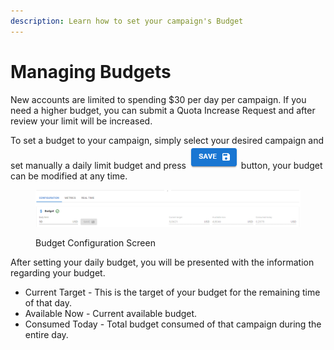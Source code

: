 ```yaml
---
description: Learn how to set your campaign's Budget
---
```


# Managing Budgets

New accounts are limited to spending $30 per day per campaign. If you need a higher budget, you can submit a Quota Increase Request and after review your limit will be increased.

To set a budget to your campaign, simply select your desired campaign and set manually a daily limit budget and press <img src="../../.gitbook/assets/image (14).png" alt="Save" data-size="line"> button, your budget can be modified at any time.

<figure><img src="../../.gitbook/assets/image (83).png" alt=""><figcaption><p>Budget Configuration Screen</p></figcaption></figure>

After setting your daily budget, you will be presented with the information regarding your budget.

* Current Target - This is the target of your budget for the remaining time of that day.
* Available Now - Current available budget.
* Consumed Today - Total budget consumed of that campaign during the entire day.
